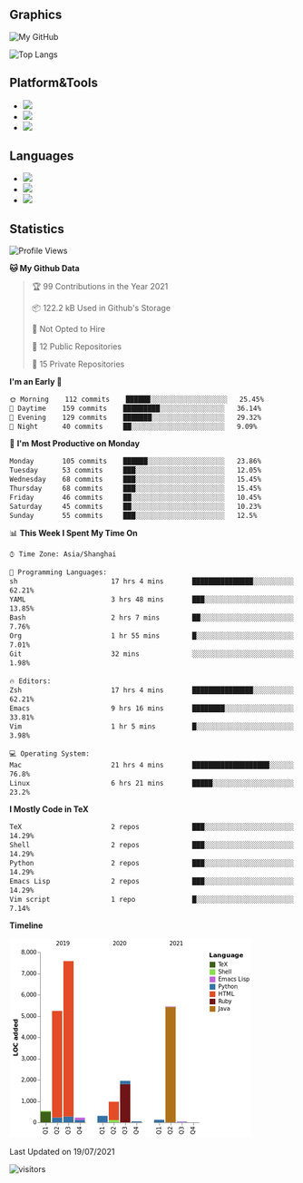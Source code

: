 ## Graphics

![My GitHub](https://github-readme-stats.vercel.app/api?username=SteamedFish&count_private=true&show_icons=true&theme=buefy&include_all_commits=false)

![Top Langs](https://github-readme-stats.vercel.app/api/top-langs/?username=SteamedFish&theme=buefy&hide=ruby&count_private=true&show_icons=true&layout=compact)

## Platform&Tools

* [![](https://img.shields.io/badge/ArchLinux--purple?style=flat-square&logo=ArchLinux)](https://www.archlinux.org/)
* [![](https://img.shields.io/badge/Gentoo-testing-purple?style=flat-square&logo=Gentoo)](https://www.gentoo.org/)
* [![](https://img.shields.io/badge/Doom%20Emacs-28-blue?style=flat-square&logo=Gnu%20emacs&logoColor=white)](https://www.gnu.org/software/emacs/)

## Languages

* [![](https://img.shields.io/badge/-Python-3776AB?style=flat-square&logo=python&logoColor=white)](https://www.python.org/)
* [![](https://img.shields.io/badge/-Bash-00ADD8?style=flat-square&logo=Gnu-bash&logoColor=white)](https://www.gnu.org/software/bash/)
* [![](https://img.shields.io/badge/-Go-00ADD8?style=flat-square&logo=go&logoColor=white)](https://golang.org/)

## Statistics

<!--START_SECTION:waka-->
![Profile Views](http://img.shields.io/badge/Profile%20Views-5-blue)

**🐱 My Github Data** 

> 🏆 99 Contributions in the Year 2021
 > 
> 📦 122.2 kB Used in Github's Storage 
 > 
> 🚫 Not Opted to Hire
 > 
> 📜 12 Public Repositories 
 > 
> 🔑 15 Private Repositories  
 > 
**I'm an Early 🐤** 

```text
🌞 Morning    112 commits    ██████░░░░░░░░░░░░░░░░░░░   25.45% 
🌆 Daytime    159 commits    █████████░░░░░░░░░░░░░░░░   36.14% 
🌃 Evening    129 commits    ███████░░░░░░░░░░░░░░░░░░   29.32% 
🌙 Night      40 commits     ██░░░░░░░░░░░░░░░░░░░░░░░   9.09%

```
📅 **I'm Most Productive on Monday** 

```text
Monday       105 commits    ██████░░░░░░░░░░░░░░░░░░░   23.86% 
Tuesday      53 commits     ███░░░░░░░░░░░░░░░░░░░░░░   12.05% 
Wednesday    68 commits     ███░░░░░░░░░░░░░░░░░░░░░░   15.45% 
Thursday     68 commits     ███░░░░░░░░░░░░░░░░░░░░░░   15.45% 
Friday       46 commits     ██░░░░░░░░░░░░░░░░░░░░░░░   10.45% 
Saturday     45 commits     ██░░░░░░░░░░░░░░░░░░░░░░░   10.23% 
Sunday       55 commits     ███░░░░░░░░░░░░░░░░░░░░░░   12.5%

```


📊 **This Week I Spent My Time On** 

```text
⌚︎ Time Zone: Asia/Shanghai

💬 Programming Languages: 
sh                       17 hrs 4 mins       ███████████████░░░░░░░░░░   62.21% 
YAML                     3 hrs 48 mins       ███░░░░░░░░░░░░░░░░░░░░░░   13.85% 
Bash                     2 hrs 7 mins        ██░░░░░░░░░░░░░░░░░░░░░░░   7.76% 
Org                      1 hr 55 mins        █░░░░░░░░░░░░░░░░░░░░░░░░   7.01% 
Git                      32 mins             ░░░░░░░░░░░░░░░░░░░░░░░░░   1.98%

🔥 Editors: 
Zsh                      17 hrs 4 mins       ███████████████░░░░░░░░░░   62.21% 
Emacs                    9 hrs 16 mins       ████████░░░░░░░░░░░░░░░░░   33.81% 
Vim                      1 hr 5 mins         █░░░░░░░░░░░░░░░░░░░░░░░░   3.98%

💻 Operating System: 
Mac                      21 hrs 4 mins       ███████████████████░░░░░░   76.8% 
Linux                    6 hrs 21 mins       █████░░░░░░░░░░░░░░░░░░░░   23.2%

```

**I Mostly Code in TeX** 

```text
TeX                      2 repos             ███░░░░░░░░░░░░░░░░░░░░░░   14.29% 
Shell                    2 repos             ███░░░░░░░░░░░░░░░░░░░░░░   14.29% 
Python                   2 repos             ███░░░░░░░░░░░░░░░░░░░░░░   14.29% 
Emacs Lisp               2 repos             ███░░░░░░░░░░░░░░░░░░░░░░   14.29% 
Vim script               1 repo              █░░░░░░░░░░░░░░░░░░░░░░░░   7.14%

```


**Timeline**

![Chart not found](https://raw.githubusercontent.com/SteamedFish/SteamedFish/master/charts/bar_graph.png) 


 Last Updated on 19/07/2021
<!--END_SECTION:waka-->

![visitors](https://visitor-badge.laobi.icu/badge?page_id=SteamedFish.SteamedFish)
